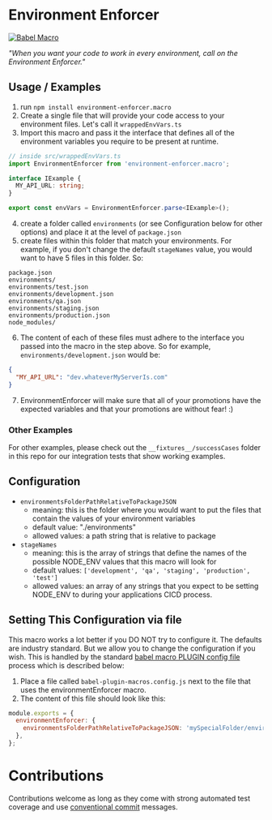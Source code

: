 # Environment Enforcer

[![Babel Macro](https://img.shields.io/badge/babel--macro-%F0%9F%8E%A3-f5da55.svg?style=flat-square)](https://github.com/kentcdodds/babel-plugin-macros)

_"When you want your code to work in every environment, call on the Environment Enforcer."_

## Usage / Examples

1. run `npm install environment-enforcer.macro`
2. Create a single file that will provide your code access to your environment files. Let's call it `wrappedEnvVars.ts`
3. Import this macro and pass it the interface that defines all of the environment variables you require to be present at runtime.

```ts
// inside src/wrappedEnvVars.ts
import EnvironmentEnforcer from 'environment-enforcer.macro';

interface IExample {
  MY_API_URL: string;
}

export const envVars = EnvironmentEnforcer.parse<IExample>();
```

4. create a folder called `environments` (or see Configuration below for other options) and place it at the level of `package.json`
5. create files within this folder that match your environments. For example, if you don't change the default `stageNames` value, you would want to have 5 files in this folder. So:

```
package.json
environments/
environments/test.json
environments/development.json
environments/qa.json
environments/staging.json
environments/production.json
node_modules/
```

6. The content of each of these files must adhere to the interface you passed into the macro in the step above. So for example, `environments/development.json` would be:

```json
{
  "MY_API_URL": "dev.whateverMyServerIs.com"
}
```

7. EnvironmentEnforcer will make sure that all of your promotions have the expected variables and that your promotions are without fear! :)

### Other Examples

For other examples, please check out the `__fixtures__/successCases` folder in this repo for our integration tests that show working examples.

## Configuration

- `environmentsFolderPathRelativeToPackageJSON`
  - meaning: this is the folder where you would want to put the files that contain the values of your environment variables
  - default value: "./environments"
  - allowed values: a path string that is relative to package
- `stageNames`
  - meaning: this is the array of strings that define the names of the possible NODE_ENV values that this macro will look for
  - default values: `['development', 'qa', 'staging', 'production', 'test']`
  - allowed values: an array of any strings that you expect to be setting NODE_ENV to during your applications CICD process.

## Setting This Configuration via file

This macro works a lot better if you DO NOT try to configure it. The defaults are industry standard. But we allow you to change the configuration if you wish. This is handled by the standard [babel macro PLUGIN config file](https://github.com/kentcdodds/babel-plugin-macros/blob/main/other/docs/user.md#config) process which is described below:

1. Place a file called `babel-plugin-macros.config.js` next to the file that uses the environmentEnforcer macro.
2. The content of this file should look like this:

```js
module.exports = {
  environmentEnforcer: {
    environmentsFolderPathRelativeToPackageJSON: 'mySpecialFolder/environments',
  },
};
```

# Contributions

Contributions welcome as long as they come with strong automated test coverage and use [conventional commit](https://www.conventionalcommits.org/) messages.
